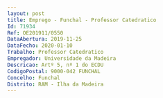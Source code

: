 ```yaml
--- 
layout: post
title: Emprego - Funchal - Professor Catedratico
Id: 71934
Ref: OE201911/0550
DataAbertura: 2019-11-25
DataFecho: 2020-01-10
Trabalho: Professor Catedratico
Empregador: Universidade da Madeira
Descricao: Artº 5, nº 1 do ECDU
CodigoPostal: 9000-042 FUNCHAL
Concelho: Funchal
Distrito: RAM - Ilha da Madeira
--- 
```

